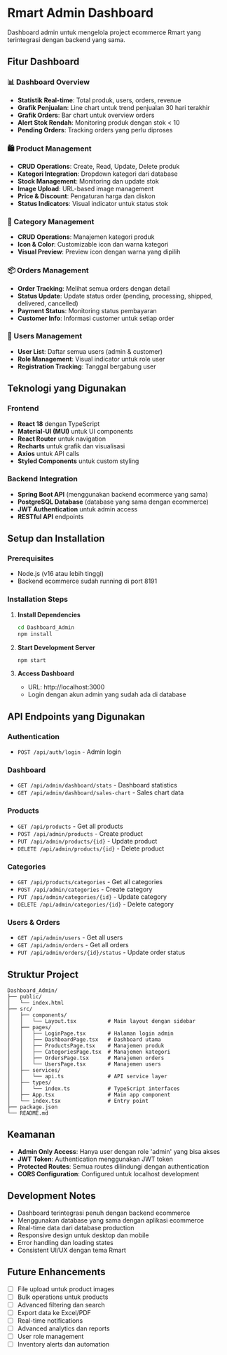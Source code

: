 # Rmart Admin Dashboard

Dashboard admin untuk mengelola project ecommerce Rmart yang terintegrasi dengan backend yang sama.

## Fitur Dashboard

### 📊 Dashboard Overview
- **Statistik Real-time**: Total produk, users, orders, revenue
- **Grafik Penjualan**: Line chart untuk trend penjualan 30 hari terakhir
- **Grafik Orders**: Bar chart untuk overview orders
- **Alert Stok Rendah**: Monitoring produk dengan stok < 10
- **Pending Orders**: Tracking orders yang perlu diproses

### 🛍️ Product Management
- **CRUD Operations**: Create, Read, Update, Delete produk
- **Kategori Integration**: Dropdown kategori dari database
- **Stock Management**: Monitoring dan update stok
- **Image Upload**: URL-based image management
- **Price & Discount**: Pengaturan harga dan diskon
- **Status Indicators**: Visual indicator untuk status stok

### 📂 Category Management
- **CRUD Operations**: Manajemen kategori produk
- **Icon & Color**: Customizable icon dan warna kategori
- **Visual Preview**: Preview icon dengan warna yang dipilih

### 📦 Orders Management
- **Order Tracking**: Melihat semua orders dengan detail
- **Status Update**: Update status order (pending, processing, shipped, delivered, cancelled)
- **Payment Status**: Monitoring status pembayaran
- **Customer Info**: Informasi customer untuk setiap order

### 👥 Users Management
- **User List**: Daftar semua users (admin & customer)
- **Role Management**: Visual indicator untuk role user
- **Registration Tracking**: Tanggal bergabung user

## Teknologi yang Digunakan

### Frontend
- **React 18** dengan TypeScript
- **Material-UI (MUI)** untuk UI components
- **React Router** untuk navigation
- **Recharts** untuk grafik dan visualisasi
- **Axios** untuk API calls
- **Styled Components** untuk custom styling

### Backend Integration
- **Spring Boot API** (menggunakan backend ecommerce yang sama)
- **PostgreSQL Database** (database yang sama dengan ecommerce)
- **JWT Authentication** untuk admin access
- **RESTful API** endpoints

## Setup dan Installation

### Prerequisites
- Node.js (v16 atau lebih tinggi)
- Backend ecommerce sudah running di port 8191

### Installation Steps

1. **Install Dependencies**
   ```bash
   cd Dashboard_Admin
   npm install
   ```

2. **Start Development Server**
   ```bash
   npm start
   ```

3. **Access Dashboard**
   - URL: http://localhost:3000
   - Login dengan akun admin yang sudah ada di database

## API Endpoints yang Digunakan

### Authentication
- `POST /api/auth/login` - Admin login

### Dashboard
- `GET /api/admin/dashboard/stats` - Dashboard statistics
- `GET /api/admin/dashboard/sales-chart` - Sales chart data

### Products
- `GET /api/products` - Get all products
- `POST /api/admin/products` - Create product
- `PUT /api/admin/products/{id}` - Update product
- `DELETE /api/admin/products/{id}` - Delete product

### Categories
- `GET /api/products/categories` - Get all categories
- `POST /api/admin/categories` - Create category
- `PUT /api/admin/categories/{id}` - Update category
- `DELETE /api/admin/categories/{id}` - Delete category

### Users & Orders
- `GET /api/admin/users` - Get all users
- `GET /api/admin/orders` - Get all orders
- `PUT /api/admin/orders/{id}/status` - Update order status

## Struktur Project

```
Dashboard_Admin/
├── public/
│   └── index.html
├── src/
│   ├── components/
│   │   └── Layout.tsx          # Main layout dengan sidebar
│   ├── pages/
│   │   ├── LoginPage.tsx       # Halaman login admin
│   │   ├── DashboardPage.tsx   # Dashboard utama
│   │   ├── ProductsPage.tsx    # Manajemen produk
│   │   ├── CategoriesPage.tsx  # Manajemen kategori
│   │   ├── OrdersPage.tsx      # Manajemen orders
│   │   └── UsersPage.tsx       # Manajemen users
│   ├── services/
│   │   └── api.ts              # API service layer
│   ├── types/
│   │   └── index.ts            # TypeScript interfaces
│   ├── App.tsx                 # Main app component
│   └── index.tsx               # Entry point
├── package.json
└── README.md
```

## Keamanan

- **Admin Only Access**: Hanya user dengan role 'admin' yang bisa akses
- **JWT Token**: Authentication menggunakan JWT token
- **Protected Routes**: Semua routes dilindungi dengan authentication
- **CORS Configuration**: Configured untuk localhost development

## Development Notes

- Dashboard terintegrasi penuh dengan backend ecommerce
- Menggunakan database yang sama dengan aplikasi ecommerce
- Real-time data dari database production
- Responsive design untuk desktop dan mobile
- Error handling dan loading states
- Consistent UI/UX dengan tema Rmart

## Future Enhancements

- [ ] File upload untuk product images
- [ ] Bulk operations untuk products
- [ ] Advanced filtering dan search
- [ ] Export data ke Excel/PDF
- [ ] Real-time notifications
- [ ] Advanced analytics dan reports
- [ ] User role management
- [ ] Inventory alerts dan automation